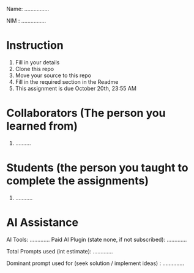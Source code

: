 Name: ................

NIM : ................

# Instruction
1. Fill in your details
2. Clone this repo
3. Move your source to this repo
4. Fill in the required section in the Readme
5. This assignment is due October 20th, 23:55 AM

# Collaborators (The person you learned from)
1. ..........

# Students (the person you taught to complete the assignments)
1. ...........

# AI Assistance
AI Tools: .............
Paid AI Plugin (state none, if not subscribed): .............

Total Prompts used (int estimate): .............

Dominant prompt used for (seek solution / implement ideas) : ..............
